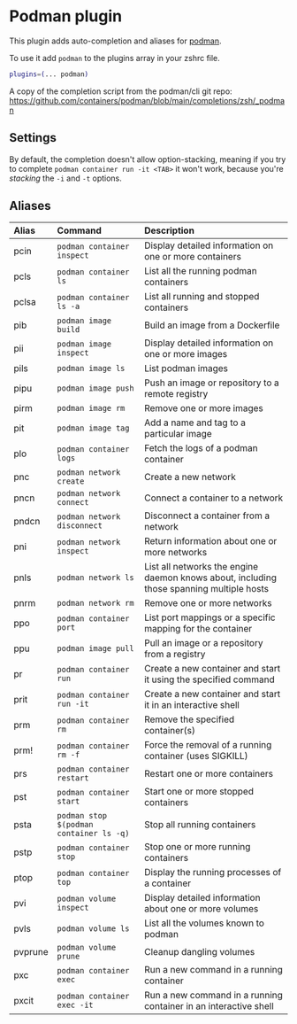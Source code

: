 # Podman plugin

This plugin adds auto-completion and aliases for [podman](https://podman.io/).

To use it add `podman` to the plugins array in your zshrc file.

```zsh
plugins=(... podman)
```

A copy of the completion script from the podman/cli git repo:
https://github.com/containers/podman/blob/main/completions/zsh/_podman

## Settings

By default, the completion doesn't allow option-stacking, meaning if you try to complete
`podman container run -it <TAB>` it won't work, because you're _stacking_ the `-i` and `-t` options.

## Aliases

| Alias   | Command                                 | Description                                                                              |
|:--------|:----------------------------------------|:-----------------------------------------------------------------------------------------|
| pcin    | `podman container inspect`              | Display detailed information on one or more containers                                   |
| pcls    | `podman container ls`                   | List all the running podman containers                                                   |
| pclsa   | `podman container ls -a`                | List all running and stopped containers                                                  |
| pib     | `podman image build`                    | Build an image from a Dockerfile                                                         | 
| pii     | `podman image inspect`                  | Display detailed information on one or more images                                       |
| pils    | `podman image ls`                       | List podman images                                                                       |
| pipu    | `podman image push`                     | Push an image or repository to a remote registry                                         |
| pirm    | `podman image rm`                       | Remove one or more images                                                                |
| pit     | `podman image tag`                      | Add a name and tag to a particular image                                                 |
| plo     | `podman container logs`                 | Fetch the logs of a podman container                                                     |
| pnc     | `podman network create`                 | Create a new network                                                                     |
| pncn    | `podman network connect`                | Connect a container to a network                                                         |
| pndcn   | `podman network disconnect`             | Disconnect a container from a network                                                    |
| pni     | `podman network inspect`                | Return information about one or more networks                                            |
| pnls    | `podman network ls`                     | List all networks the engine daemon knows about, including those spanning multiple hosts |
| pnrm    | `podman network rm`                     | Remove one or more networks                                                              |
| ppo     | `podman container port`                 | List port mappings or a specific mapping for the container                               |
| ppu     | `podman image pull`                     | Pull an image or a repository from a registry                                            |
| pr      | `podman container run`                  | Create a new container and start it using the specified command                          |
| prit    | `podman container run -it`              | Create a new container and start it in an interactive shell                              |
| prm     | `podman container rm`                   | Remove the specified container(s)                                                        |
| prm!    | `podman container rm -f`                | Force the removal of a running container (uses SIGKILL)                                  |
| prs     | `podman container restart`              | Restart one or more containers                                                           |
| pst     | `podman container start`                | Start one or more stopped containers                                                     |
| psta    | `podman stop $(podman container ls -q)` | Stop all running containers                                                              |
| pstp    | `podman container stop`                 | Stop one or more running containers                                                      |
| ptop    | `podman container top`                  | Display the running processes of a container                                             |
| pvi     | `podman volume inspect`                 | Display detailed information about one or more volumes                                   |
| pvls    | `podman volume ls`                      | List all the volumes known to podman                                                     |
| pvprune | `podman volume prune`                   | Cleanup dangling volumes                                                                 |
| pxc     | `podman container exec`                 | Run a new command in a running container                                                 |
| pxcit   | `podman container exec -it`             | Run a new command in a running container in an interactive shell                         |
